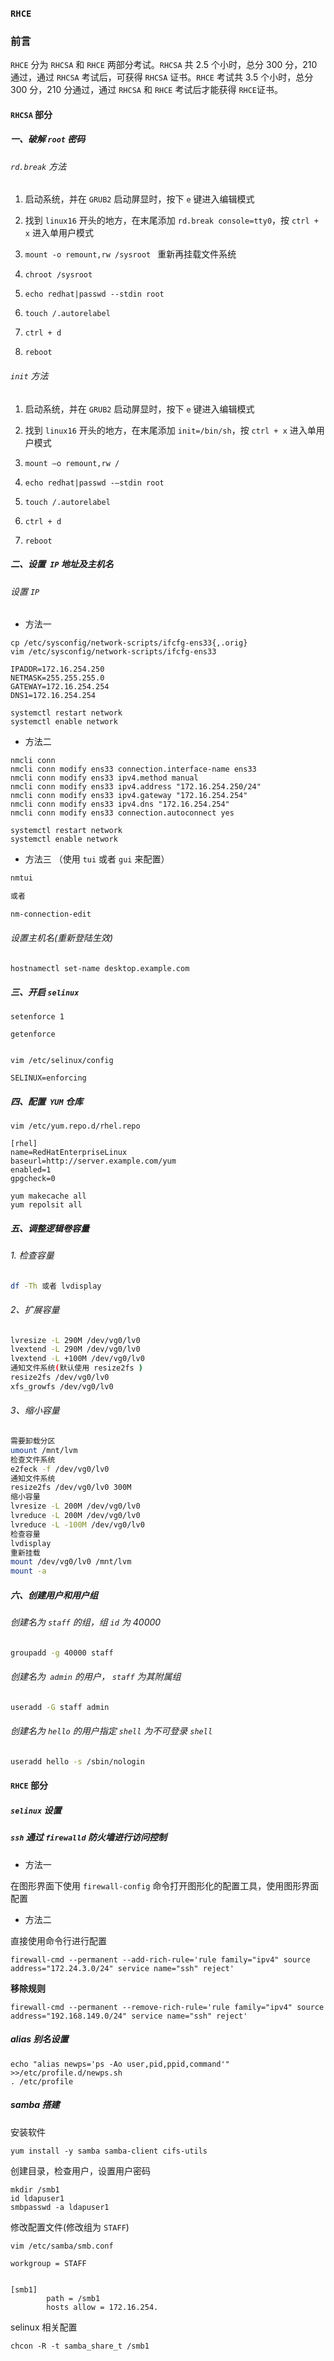 ### `RHCE`

### 前言

`RHCE` 分为 `RHCSA` 和 `RHCE` 两部分考试。`RHCSA` 共 2.5 个小时，总分 300 分，210 通过，通过 `RHCSA` 考试后，可获得 `RHCSA` 证书。`RHCE` 考试共 3.5 个小时，总分 300 分，210 分通过，通过 `RHCSA` 和 `RHCE` 考试后才能获得 `RHCE`证书。

#### `RHCSA` 部分

##### 一、破解 `root` 密码


###### `rd.break` 方法

1. 启动系统，并在 `GRUB2` 启动屏显时，按下 `e` 键进入编辑模式

2. 找到 `linux16` 开头的地方，在末尾添加 `rd.break console=tty0`，按 `ctrl + x` 进入单用户模式

3. `mount -o remount,rw /sysroot ` 重新再挂载文件系统

4. `chroot /sysroot `

5. `echo redhat|passwd --stdin root`

6. `touch /.autorelabel `

7. `ctrl + d`

8. `reboot`

###### `init` 方法

1. 启动系统，并在 `GRUB2` 启动屏显时，按下 `e` 键进入编辑模式

2. 找到 `linux16` 开头的地方，在末尾添加 `init=/bin/sh`，按 `ctrl + x` 进入单用户模式

3. `mount –o remount,rw /`

4. `echo redhat|passwd -–stdin root`

5. `touch /.autorelabel `

6. `ctrl + d`

7. `reboot`

##### 二、设置` IP` 地址及主机名

###### 设置 `IP`

+ 方法一

```shell
cp /etc/sysconfig/network-scripts/ifcfg-ens33{,.orig}
vim /etc/sysconfig/network-scripts/ifcfg-ens33

IPADDR=172.16.254.250
NETMASK=255.255.255.0
GATEWAY=172.16.254.254
DNS1=172.16.254.254

systemctl restart network
systemctl enable network
```

+ 方法二

```shell
nmcli conn
nmcli conn modify ens33 connection.interface-name ens33
nmcli conn modify ens33 ipv4.method manual
nmcli conn modify ens33 ipv4.address "172.16.254.250/24"
nmcli conn modify ens33 ipv4.gateway "172.16.254.254"
nmcli conn modify ens33 ipv4.dns "172.16.254.254"
nmcli conn modify ens33 connection.autoconnect yes

systemctl restart network
systemctl enable network
```

+ 方法三 （使用 `tui` 或者 `gui` 来配置）

```sh
nmtui

或者

nm-connection-edit
```

###### 设置主机名(重新登陆生效)

```shell
hostnamectl set-name desktop.example.com
```

##### 三、开启 `selinux`

```shell
setenforce 1

getenforce


vim /etc/selinux/config

SELINUX=enforcing
```

##### 四、配置` YUM` 仓库

```shell
vim /etc/yum.repo.d/rhel.repo

[rhel]
name=RedHatEnterpriseLinux
baseurl=http://server.example.com/yum
enabled=1
gpgcheck=0

yum makecache all
yum repolsit all
```

##### 五、调整逻辑卷容量

###### 1. 检查容量

```sh
df -Th 或者 lvdisplay
```

###### 2、扩展容量

```sh
lvresize -L 290M /dev/vg0/lv0
lvextend -L 290M /dev/vg0/lv0
lvextend -L +100M /dev/vg0/lv0
通知文件系统(默认使用 resize2fs )
resize2fs /dev/vg0/lv0
xfs_growfs /dev/vg0/lv0
```

###### 3、缩小容量

```sh
需要卸载分区
umount /mnt/lvm
检查文件系统
e2feck -f /dev/vg0/lv0
通知文件系统
resize2fs /dev/vg0/lv0 300M
缩小容量
lvresize -L 200M /dev/vg0/lv0
lvreduce -L 200M /dev/vg0/lv0
lvreduce -L -100M /dev/vg0/lv0
检查容量
lvdisplay
重新挂载
mount /dev/vg0/lv0 /mnt/lvm
mount -a

```

##### 六、创建用户和用户组

###### 创建名为 `staff` 的组，组 `id` 为 40000

```sh
groupadd -g 40000 staff
```

###### 创建名为` admin` 的用户， `staff` 为其附属组

```sh
useradd -G staff admin
```

###### 创建名为 `hello` 的用户指定 `shell` 为不可登录 `shell`

```sh
useradd hello -s /sbin/nologin
```





#### `RHCE` 部分

##### `selinux` 设置

##### `ssh` 通过 `firewalld` 防火墙进行访问控制

+ 方法一

在图形界面下使用 `firewall-config` 命令打开图形化的配置工具，使用图形界面配置

+ 方法二

直接使用命令行进行配置

```shell
firewall-cmd --permanent --add-rich-rule='rule family="ipv4" source address="172.24.3.0/24" service name="ssh" reject'
```

**移除规则**

```shell
firewall-cmd --permanent --remove-rich-rule='rule family="ipv4" source address="192.168.149.0/24" service name="ssh" reject'
```

##### alias 别名设置

```shell
echo "alias newps='ps -Ao user,pid,ppid,command'" >>/etc/profile.d/newps.sh
. /etc/profile
```

##### samba 搭建

安装软件

```shell
yum install -y samba samba-client cifs-utils
```

创建目录，检查用户，设置用户密码

```shell
mkdir /smb1
id ldapuser1
smbpasswd -a ldapuser1
```

修改配置文件(修改组为 `STAFF`)

```shell
vim /etc/samba/smb.conf

workgroup = STAFF


[smb1]
		path = /smb1
		hosts allow = 172.16.254.
```

selinux 相关配置

```shell
chcon -R -t samba_share_t /smb1
```